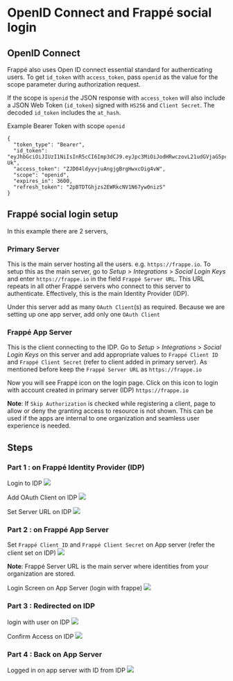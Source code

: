 # OpenID Connect and Frappé social login

## OpenID Connect

Frappé also uses Open ID connect essential standard for authenticating users. To get `id_token` with `access_token`, pass `openid` as the value for the scope parameter during authorization request.

If the scope is `openid` the JSON response with `access_token` will also include a JSON Web Token (`id_token`) signed with `HS256` and `Client Secret`. The decoded `id_token` includes the `at_hash`.

Example Bearer Token with scope `openid`

```
{
  "token_type": "Bearer",
  "id_token": "eyJhbGciOiJIUzI1NiIsInR5cCI6Imp3dCJ9.eyJpc3MiOiJodHRwczovL21udGVjaG5pcXVlLmNvbSIsImF0X2hhc2giOiJOQlFXbExJUy1lQ1BXd1d4Y0EwaVpnIiwiYXVkIjoiYjg3NzJhZWQ1YyIsImV4cCI6MTQ3Nzk1NTYzMywic3ViIjoiNWFjNDE2NThkZjFiZTE1MjI4M2QxYTk0YjhmYzcwNDIifQ.1GRvhk5wNoR4GWoeQfleEDgtLS5nvj9nsO4xd8QE-Uk",
  "access_token": "ZJD04ldyyvjuAngjgBrgHwxcOig4vW",
  "scope": "openid",
  "expires_in": 3600,
  "refresh_token": "2pBTDTGhjzs2EWRkcNV1N67yw0nizS"
}
```

## Frappé social login setup

In this example there are 2 servers,

### Primary Server
This is the main server hosting all the users. e.g. `https://frappe.io`. To setup this as the main server, go to *Setup* > *Integrations* > *Social Login Keys* and enter `https://frappe.io` in the field  `Frappé Server URL`. This URL repeats in all other Frappé servers who connect to this server to authenticate. Effectively, this is the main Identity Provider (IDP). 

Under this server add as many `OAuth Client`(s) as required. Because we are setting up one app server, add only one `OAuth Client`

### Frappé App Server
This is the client connecting to the IDP. Go to *Setup* > *Integrations* > *Social Login Keys* on this server and add appropriate values to `Frappé Client ID` and `Frappé Client Secret` (refer to client added in primary server). As mentioned before keep the `Frappé Server URL` as `https://frappe.io`

Now you will see Frappé icon on the login page. Click on this icon to login with account created in primary server (IDP) `https://frappe.io`

**Note**: If `Skip Authorization` is checked while registering a client, page to allow or deny the granting access to resource is not shown. This can be used if the apps are internal to one organization and seamless user experience is needed.

## Steps

### Part 1 : on Frappé Identity Provider (IDP)

Login to IDP
<img class="screenshot" src="/assets/frappe_docs/assets/img/00-login-to-idp.png">

Add OAuth Client on IDP
<img class="screenshot" src="/assets/frappe_docs/assets/img/01-add-oauth-client-on-idp.png">

Set Server URL on IDP
<img class="screenshot" src="/assets/frappe_docs/assets/img/02-set-server-url-on-idp.png">

### Part 2 : on Frappé App Server

Set `Frappé Client ID`  and `Frappé Client Secret` on App server (refer the client set on IDP)
<img class="screenshot" src="/assets/frappe_docs/assets/img/03-set-clientid-client-secret-server-on-app-server.png">

**Note**: Frappé Server URL is the main server where identities from your organization are stored.

Login Screen on App Server (login with frappe)
<img class="screenshot" src="/assets/frappe_docs/assets/img/04-login-screen-on-app-server.png">

### Part 3 : Redirected on IDP 

login with user on IDP
<img class="screenshot" src="/assets/frappe_docs/assets/img/05-login-with-user-on-idp.png">

Confirm Access on IDP
<img class="screenshot" src="/assets/frappe_docs/assets/img/06-confirm-grant-access-on-idp.png">

### Part 4 : Back on App Server

Logged in on app server with ID from IDP
<img class="screenshot" src="/assets/frappe_docs/assets/img/07-logged-in-as-website-user-with-id-from-idp.png">
